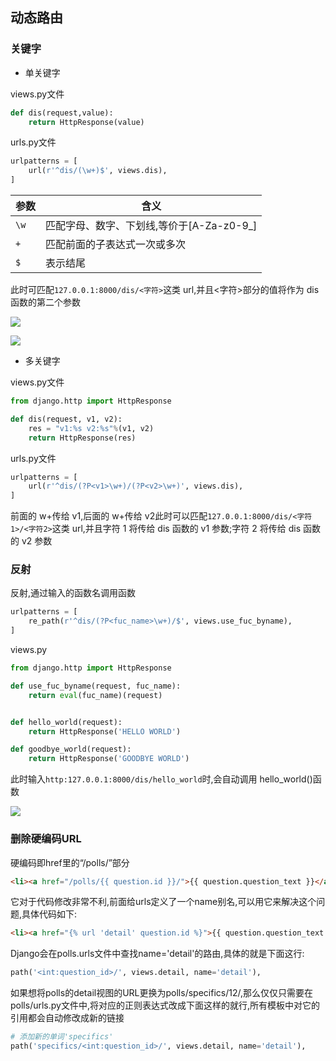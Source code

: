 <!--
 * @Description: 
 * @Version: 1.0
 * @Autor: DaLao
 * @Email: dalao_li@163.com
 * @Date: 2021-01-16 17:59:35
 * @LastEditors: dalao
 * @LastEditTime: 2022-04-18 19:48:37
-->

## 动态路由


### 关键字


- 单关键字
  
views.py文件

```py
def dis(request,value):
    return HttpResponse(value)
```

urls.py文件

```py
urlpatterns = [
    url(r'^dis/(\w+)$', views.dis),
]
```

| 参数 | 含义                                      |
| ---- | ----------------------------------------- |
| `\w` | 匹配字母、数字、下划线,等价于[A-Za-z0-9_] |
| `+`  | 匹配前面的子表达式一次或多次              |
| `$`  | 表示结尾                                  |

此时可匹配`127.0.0.1:8000/dis/<字符>`这类 url,并且<字符>部分的值将作为 dis 函数的第二个参数


![](https://cdn.hurra.ltd/img/20200903085713.png)

![](https://cdn.hurra.ltd/img/20200903091232.png)


- 多关键字

views.py文件

```py
from django.http import HttpResponse

def dis(request, v1, v2):
    res = "v1:%s v2:%s"%(v1, v2)
    return HttpResponse(res)
```

urls.py文件

```py
urlpatterns = [
    url(r'^dis/(?P<v1>\w+)/(?P<v2>\w+)', views.dis),
]
```

前面的 w+传给 v1,后面的 w+传给 v2此时可以匹配`127.0.0.1:8000/dis/<字符1>/<字符2>`这类 url,并且字符 1 将传给 dis 函数的 v1 参数;字符 2 将传给 dis 函数的 v2 参数



### 反射


反射,通过输入的函数名调用函数

```py
urlpatterns = [
    re_path(r'^dis/(?P<fuc_name>\w+)/$', views.use_fuc_byname),
]
```

views.py
```py
from django.http import HttpResponse

def use_fuc_byname(request, fuc_name):
    return eval(fuc_name)(request)


def hello_world(request):
    return HttpResponse('HELLO WORLD')

def goodbye_world(request):
    return HttpResponse('GOODBYE WORLD')
```

此时输入`http:127.0.0.1:8000/dis/hello_world`时,会自动调用 hello_world()函数

![](https://cdn.hurra.ltd/img/20200903103754.png)



###  删除硬编码URL


硬编码即href里的“/polls/”部分

```html
<li><a href="/polls/{{ question.id }}/">{{ question.question_text }}</a></li>
```
它对于代码修改非常不利,前面给urls定义了一个name别名,可以用它来解决这个问题,具体代码如下:

```html
<li><a href="{% url 'detail' question.id %}">{{ question.question_text }}</a></li>
```
Django会在polls.urls文件中查找name='detail'的路由,具体的就是下面这行:

```py
path('<int:question_id>/', views.detail, name='detail'),
```

如果想将polls的detail视图的URL更换为polls/specifics/12/,那么仅仅只需要在polls/urls.py文件中,将对应的正则表达式改成下面这样的就行,所有模板中对它的引用都会自动修改成新的链接

```py
# 添加新的单词'specifics'
path('specifics/<int:question_id>/', views.detail, name='detail'),
```